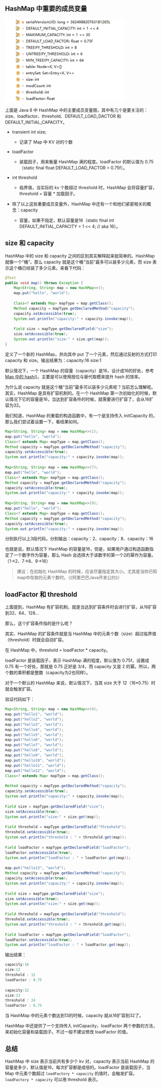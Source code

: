## HashMap 中重要的成员变量

![1571203738614](assets/1571203738614.png)

上面是 Java 8 中 HashMap 中的主要成员变量图，其中有几个是要关注的：size、loadfactor、threshold、DEFAULT_LOAD_DACTOR 和 DEFAULT_INITIAL_CAPACITY。

- transient int size;
  - 记录了 Map 中 KV 对的个数

- loadFactor
  - 装载因子，用来衡量 HashMap 满的程度。loadFactor 的默认值为 0.75（static final float DEFAULT_LOAD_FACTOR = 0.75f）。

- int threshold
  - 临界值，当实际的 kv 个数超过 threshold 时，HashMap 会将容量扩容，threshold = 容量 * 加载因子。
- 除了以上这些重要成员变量外，HashMap 中还有一个和他们紧密相关的概念：capacity
  - 容量，如果不指定，默认容量是16（static final int DEFAULT_INITIAL_CAPACITY = 1 << 4; // aka 16）。

## size 和 capacity

HashMap 中的 size 和 capacity 之间的区别其实解释起来挺简单的。HashMap 就像一个“桶”，那么 capacity 就是这个桶“当前”最多可以装多少元素，而 size 表示这个桶已经装了多少元素。来看下代码：

```java
@Test
public void map() throws Exception {
    Map<String, String> map = new HashMap<>();
    map.put("hello", "world");

    Class<? extends Map> mapType = map.getClass();
    Method capacity = mapType.getDeclaredMethod("capacity");
    capacity.setAccessible(true);
    System.out.println("capacity:" + capacity.invoke(map));

    Field size = mapType.getDeclaredField("size");
    size.setAccessible(true);
    System.out.println("size:" + size.get(map));
}
```

定义了一个新的 HashMap，并向其中 put 了一个元素，然后通过反射的方式打印 capacity 和 size。输出结果为：capacity:16   size:1

默认情况下，一个 HashMap 的容量（capacity）是16，设计成16的好处，参考 [Map 中的 hash()](interview/Map-中的-hash().md)，主要是可以使用按位与替代取模来提升 hash 的效率。

为什么说 capacity 就是这个桶“当前”最多可以装多少元素呢？当前怎么理解呢。其实，HashMap 是具有扩容机制的。在一个 HashMap 第一次初始化的时候，默认情况下它的容量是16，当达到扩容条件的时候，就需要进行扩容了，会从16扩容为32。

我们知道，HashMap 的重载的构造函数中，有一个是支持传入 initCapacity 的，那么我们尝试着设置一下，看结果如何。

```java
Map<String, String> map = new HashMap<>(1);
map.put("hello", "world");
Class<? extends Map> mapType = map.getClass();
Method capacity = mapType.getDeclaredMethod("capacity");
capacity.setAccessible(true);
System.out.println("capacity:" + capacity.invoke(map));

Map<String, String> map = new HashMap<>(7);
map.put("hello", "world");
Class<? extends Map> mapType = map.getClass();
Method capacity = mapType.getDeclaredMethod("capacity");
capacity.setAccessible(true);
System.out.println("capacity:" + capacity.invoke(map));

Map<String, String> map = new HashMap<>(9);
map.put("hello", "world");
Class<? extends Map> mapType = map.getClass();
Method capacity = mapType.getDeclaredMethod("capacity");
capacity.setAccessible(true);
System.out.println("capacity:" + capacity.invoke(map));
```

分别执行以上3段代码，分别输出：capacity：2、capacity：8、capacity：16

也就是说，默认情况下 HashMap 的容量是16，但是，如果用户通过构造函数指定了一个数字作为容量，那么 Hash 会选择大于该数字的第一个2的幂作为容量。（1->2、7->8、9->16）

> 建议：在初始化 HashMap 的时候，应该尽量指定其大小。尤其是当你已知map中存放的元素个数时。（《阿里巴巴Java开发公约》）

## loadFactor 和 threshold

上面提到，HashMap 有扩容机制，就是当达到扩容条件时会进行扩容，从16扩容到32、64、128...

那么，这个扩容条件指的是什么呢？

其实、HashMap 的扩容条件就是当 HashMap 中的元素个数（size）超过临界值（threshold）时就会自动扩容。

在 HashMap 中，threshold = loadFactor * capacity。

loadFactor 是装载因子，表示 HashMap 满的程度，默认值为 0.75f，设置成 0.75 有一个好处，那就是 0.75 正好是 3/4，而 capacity 又是 2 的幂。所以，两个数的乘积都是整数（capacity为2也同样）。

对于一个默认的 HashMap 来说，默认情况下，当其 size 大于 12（16*0.75）时就会触发扩容。

验证代码如下：

```java
Map<String, String> map = new HashMap<>(9);
map.put("hello1", "world");
map.put("hello2", "world");
map.put("hello3", "world");
map.put("hello4", "world");
map.put("hello5", "world");
map.put("hello6", "world");
map.put("hello7", "world");
map.put("hello8", "world");
map.put("hello9", "world");
map.put("hello10", "world");
map.put("hello11", "world");
map.put("hello12", "world");
Class<? extends Map> mapType = map.getClass();

Method capacity = mapType.getDeclaredMethod("capacity");
capacity.setAccessible(true);
System.out.println("capacity:" + capacity.invoke(map));

Field size = mapType.getDeclaredField("size");
size.setAccessible(true);
System.out.println("size:" + size.get(map));

Field threshold = mapType.getDeclaredField("threshold");
threshold.setAccessible(true);
System.out.println("threshold : " + threshold.get(map));

Field loadFactor = mapType.getDeclaredField("loadFactor");
loadFactor.setAccessible(true);
System.out.println("loadFactor : " + loadFactor.get(map));

map.put("hello13", "world");
Method capacity = mapType.getDeclaredMethod("capacity");
capacity.setAccessible(true);
System.out.println("capacity:" + capacity.invoke(map));

Field size = mapType.getDeclaredField("size");
size.setAccessible(true);
System.out.println("size:" + size.get(map));

Field threshold = mapType.getDeclaredField("threshold");
threshold.setAccessible(true);
System.out.println("threshold : " + threshold.get(map));

Field loadFactor = mapType.getDeclaredField("loadFactor");
loadFactor.setAccessible(true);
System.out.println("loadFactor : " + loadFactor.get(map));
```

输出结果：

```java
capacity:16
size:12
threshold : 12
loadFactor : 0.75

capacity:32
size:13
threshold : 24
loadFactor : 0.75
```

当 HashMap 中的元素个数达到13的时候，capacity 就从16扩容到32了。

HashMap 中还提供了一个支持传入 initCapacity，loadFactor 两个参数的方法，来初始化容量和装载因子。不过一般不建议修改 loadFactor 的值。

## 总结

HashMap 中 size 表示当前共有多少个 kv 对，capacity 表示当前 HashMap 的容量是多少，默认值是16，每次扩容都是成倍的。loadFactor 是装载因子，当 Map 中元素个数超过 `loadFactory * capacity` 的值时，会触发扩容。`loadFactory * capacity` 可以用 threshold 表示。